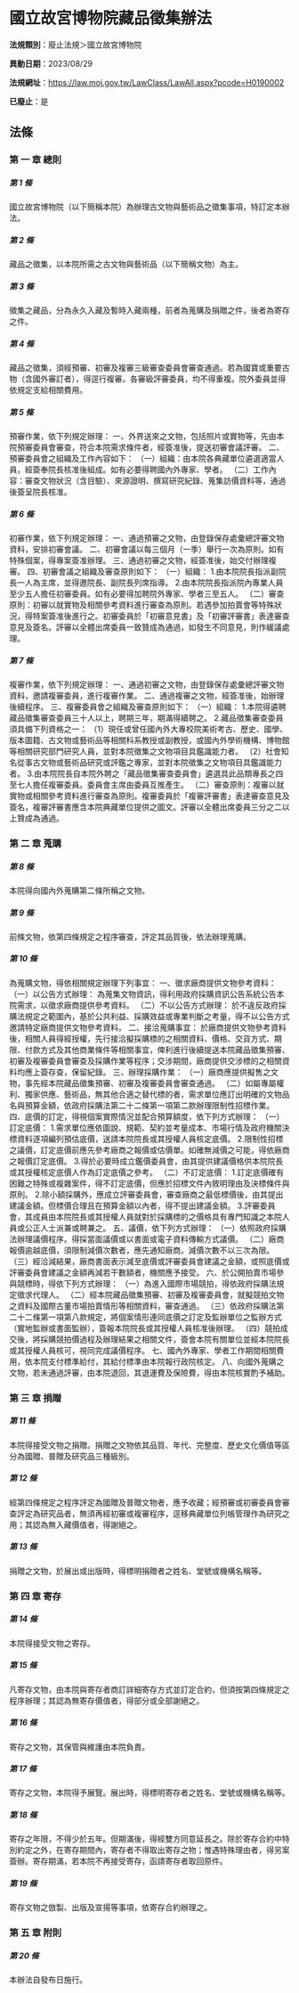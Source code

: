 # 國立故宮博物院藏品徵集辦法

**法規類別**：廢止法規＞國立故宮博物院

**異動日期**：2023/08/29  

**法規網址**：https://law.moj.gov.tw/LawClass/LawAll.aspx?pcode=H0190002

**已廢止**：是



## 法條
### 第 一 章  總則

##### 第 1 條
國立故宮博物院（以下簡稱本院）為辦理古文物與藝術品之徵集事項，特訂定本辦法。

##### 第 2 條
藏品之徵集，以本院所需之古文物與藝術品（以下簡稱文物）為主。

##### 第 3 條
徵集之藏品，分為永久入藏及暫時入藏兩種，前者為蒐購及捐贈之件，後者為寄存之件。

##### 第 4 條
藏品之徵集，須經預審、初審及複審三級審查委員會審查通過。若為國寶或重要古物（含國外審訂者），得逕行複審。各審級評審委員，均不得重複。院外委員並得依規定支給相關費用。

##### 第 5 條
預審作業，依下列規定辦理：
一、外界送來之文物，包括照片或實物等，先由本院預審委員會審查，符合本院需求條件者，經簽准後，提送初審會議評審。
二、預審委員會之組織及工作內容如下：
（一）組織：由本院各典藏單位遴選適當人員，經簽奉院長核准後組成。如有必要得聘國內外專家、學者。
（二）工作內容：審查文物狀況（含目驗）、來源證明、撰寫研究紀錄、蒐集訪價資料等，通過後簽呈院長核准。

##### 第 6 條
初審作業，依下列規定辦理：
一、通過預審之文物，由登錄保存處彙總評審文物資料，安排初審會議。
二、初審會議以每三個月（一季）舉行一次為原則。如有特殊個案，得專案簽准辦理。
三、通過初審之文物，經簽准後，始交付辦理複審。
四、初審會議之組織及審查原則如下：
（一）組織：
      1.由本院院長指派副院長一人為主席，並得邀院長、副院長列席指導。
      2.由本院院長指派院內專業人員至少五人擔任初審委員。如有必要得加聘院外專家、學者三至五人。
（二）審查原則：初審以就實物及相關參考資料進行審查為原則。若遇參加拍賣會等特殊狀況，得特案簽准後進行之。初審委員於「初審意見書」及「初審評審書」表達審查意見及簽名。評審以全體出席委員一致贊成為通過，如發生不同意見，則作緩議處理。

##### 第 7 條
複審作業，依下列規定辦理：
一、通過初審之文物，由登錄保存處彙總評審文物資料，邀請複審委員，進行複審作業。
二、通過複審之文物，經簽准後，始辦理後續程序。
三、複審委員會之組織及審查原則如下：
（一）組織：
      1.本院得遴聘藏品徵集審查委員三十人以上，聘期三年，期滿得續聘之。
      2.藏品徵集審查委員須具備下列資格之一：
     （1）現任或曾任國內外大專校院美術考古、歷史、國學、版本圖籍、古文物或藝術品等相關科系教授或副教授，或國內外學術機構、博物館等相關研究部門研究人員，並對本院徵集之文物項目具鑑識能力者。
     （2）社會知名從事古文物或藝術品研究或評鑑之專家，並對本院徵集之文物項目具鑑識能力者。
      3.由本院院長自本院外聘之「藏品徵集審查委員會」遴選具此品類專長之四至七人擔任複審委員。委員會主席由委員互推產生。
（二）審查原則：複審以就實物或相關參考資料進行審查為原則。複審委員於「複審評審書」表達審查意見及簽名，複審評審書應含本院典藏單位提供之圖文。評審以全體出席委員三分之二以上贊成為通過。

### 第 二 章  蒐購

##### 第 8 條
本院得向國內外蒐購第二條所稱之文物。

##### 第 9 條
前條文物，依第四條規定之程序審查，評定其品質後，依法辦理蒐購。

##### 第 10 條
為蒐購文物，得依相關規定辦理下列事宜：
一、徵求廠商提供文物參考資料：
（一）以公告方式辦理：
      為蒐集文物資訊，得利用政府採購資訊公告系統公告本院需求，以徵求廠商提供參考資料。
（二）不以公告方式辦理：
      於不違反政府採購法規定之範圍內，基於公共利益、採購效益或專業判斷之考量，得不以公告方式邀請特定廠商提供文物參考資料。
二、接洽蒐購事宜：
    於廠商提供文物參考資料後，相關人員得經授權，先行接洽擬採購標的之相關資料、價格、交貨方式、期限、付款方式及其他商業條件等相關事宜，俾利進行後續提送本院藏品徵集預審、初審及複審委員會審查及採購作業等程序；交涉期間，廠商提供交涉標的之相關資料均應上簽存查，保留紀錄。
三、辦理採購作業：
（一）廠商應提供擬售之文物，事先經本院藏品徵集預審、初審及複審委員會審查通過。
（二）如屬專屬權利、獨家供應、藝術品，無其他合適之替代標的者，需求單位應訂出明確的文物品名與預算金額，依政府採購法第二十二條第一項第二款辦理限制性招標作業。
四、底價的訂定，得視個案實際情況並配合預算額度，依下列方式辦理：
（一）訂定底價：
      1.需求單位應依圖說、規範、契約並考量成本、市場行情及政府機關決標資料逐項編列預估底價，送請本院院長或其授權人員核定底價。
      2.限制性招標之議價，訂定底價前應先參考廠商之報價或估價單。如確無減價之可能，得依廠商之報價訂定底價。
      3.得於必要時成立鑑價委員會，由其提供建議價格供本院院長或其授權核定底價人作為訂定底價之參考。
（二）不訂定底價：
      1.訂定底價確有困難之特殊或複雜案件，得不訂定底價，但應於招標文件內敘明理由及決標條件與原則。
      2.除小額採購外，應成立評審委員會，審查廠商之最低標價後，由其提出建議金額。但標價合理且在預算金額以內者，得不提出建議金額。
      3.評審委員會，其成員由本院院長或其授權人員就對於採購標的之價格具有專門知識之本院人員或公正人士派兼或聘兼之。
五、議價，依下列方式辦理：
（一）依照政府採購法辦理議價程序。得採當面議價或以書面或電子資料傳輸方式議價。
（二）廠商報價逾越底價，須限制減價次數者，應先通知廠商。減價次數不以三次為限。
（三）經洽減結果，廠商書面表示減至底價或評審委員會建議之金額，或照底價或評審委員會建議之金額再減若干數額者，機關應予接受。
六、於公開拍賣市場參與競標時，得依下列方式辦理：
（一）為進入國際市場競拍，得依政府採購法規定徵求代理人。
（二）經本院藏品徵集預審、初審及複審委員會，就擬競拍文物之資料及國際古董市場拍賣情形等相關資料，審查通過。
（三）依政府採購法第二十二條第一項第八款規定，將個案情形連同底價之訂定及監辦單位之監辦方式（實地監辦或書面監辦），簽報本院院長或其授權人員核准後辦理。
（四）競拍成交後，將採購競拍價過程及辦理結果之相關文件，簽會本院有關單位並經本院院長或其授權人員核可，視同完成議價程序。
七、國內外專家、學者工作期間相關費用，依本院支付標準給付，其給付標準由本院報行政院核定。
八、向國外蒐購之文物，若未通過評審，由本院退回，其退運費及保險費，得由本院核實酌予補助。

### 第 三 章 捐贈

##### 第 11 條
本院得接受文物之捐贈。捐贈之文物依其品質、年代、完整度、歷史文化價值等區分為國贈、普贈及研究品三種級別。

##### 第 12 條
經第四條規定之程序評定為國贈及普贈文物者，應予收藏；經預審或初審委員會審查評定為研究品者，無須再經初審或複審程序，逕移典藏單位列帳管理作為研究之用；其認為無入藏價值者，得謝絕之。

##### 第 13 條
捐贈之文物，於展出或出版時，得標明捐贈者之姓名、堂號或機構名稱等。

### 第 四 章 寄存

##### 第 14 條
本院得接受文物之寄存。

##### 第 15 條
凡寄存文物，由本院與寄存者商訂詳細寄存方式並訂定合約，但須按第四條規定之程序辦理；其認為無寄存價值者，得部分或全部謝絕之。

##### 第 16 條
寄存之文物，其保管與維護由本院負責。

##### 第 17 條
寄存之文物，本院得予展覽。展出時，得標明寄存者之姓名、堂號或機構名稱等。

##### 第 18 條
寄存之年限，不得少於五年。但期滿後，得經雙方同意延長之。除於寄存合約中特別約定之外，在寄存期間內，寄存者不得取出寄存之物；惟遇特殊理由者，得另案簽辦。寄存期滿，若本院不再接受寄存，函請寄存者取回原件。

##### 第 19 條
寄存文物之倣製、出版及宣揚等事項，依寄存合約辦理之。

### 第 五 章 附則

##### 第 20 條
本辦法自發布日施行。


